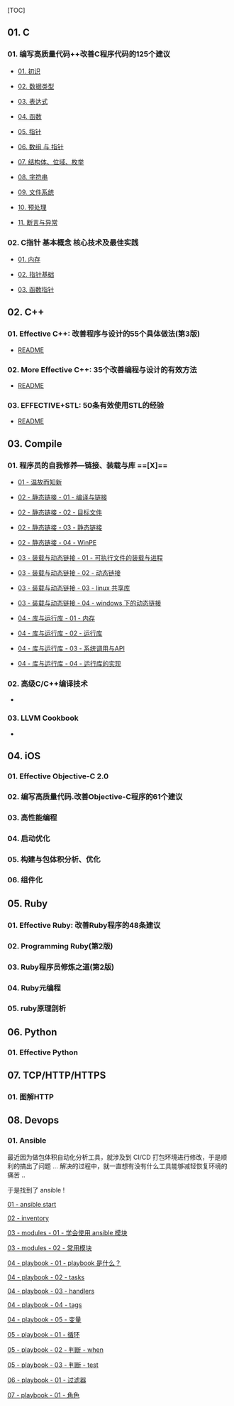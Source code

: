 [TOC]



## 01. C

### 01. 编写高质量代码++改善C程序代码的125个建议

- [01. 初识](./125_Suggestions_Writing_High_Quality_Code_for_c/01/initial.md)

- [02. 数据类型](./125_Suggestions_Writing_High_Quality_Code_for_c/02/data_type.md)

- [03. 表达式](./125_Suggestions_Writing_High_Quality_Code_for_c/03/expression.md)

- [04. 函数](./125_Suggestions_Writing_High_Quality_Code_for_c/04/function.md)

- [05. 指针](./125_Suggestions_Writing_High_Quality_Code_for_c/05/pointer.md)

- [06. 数组 与 指针](./125_Suggestions_Writing_High_Quality_Code_for_c/06/array_pointer.md)

- [07. 结构体、位域、枚举](./125_Suggestions_Writing_High_Quality_Code_for_c/07/struct.md)

- [08. 字符串](./125_Suggestions_Writing_High_Quality_Code_for_c/08/string.md)

- [09. 文件系统](./125_Suggestions_Writing_High_Quality_Code_for_c/09/io.md)

- [10. 预处理](./125_Suggestions_Writing_High_Quality_Code_for_c/10/pre_processing.md)

- [11. 断言与异常](./125_Suggestions_Writing_High_Quality_Code_for_c/11/assert.md)

### 02. C指针 基本概念 核心技术及最佳实践

- [01. 内存](./c_pointer_best_practices/01/memory.md)

- [02. 指针基础](./c_pointer_best_practices/02/point_basic.md)

- [03. 函数指针](./c_pointer_best_practices/03/point_function.md)



## 02. C++

### 01. Effective C++: 改善程序与设计的55个具体做法(第3版)

- [README](./effective_c++/effective.md)

### 02. More Effective C++: 35个改善编程与设计的有效方法

- [README](./more_effective_c++/effective.md)

### 03. EFFECTIVE+STL: 50条有效使用STL的经验

- [README](./effective_stl/effective.md)



## 03. Compile

### 01. 程序员的自我修养—链接、装载与库 ==[X]==

- [01 - 温故而知新](./compile/01/01/README.md)

- [02 - 静态链接 - 01 - 编译与链接](./compile/01/02/README.md)
- [02 - 静态链接 - 02 - 目标文件](./compile/01/03/README.md)
- [02 - 静态链接 - 03 - 静态链接](./compile/01/04/README.md)
- [02 - 静态链接 - 04 - WinPE](./compile/01/05/README.md)

- [03 - 装载与动态链接 - 01 - 可执行文件的装载与进程](./compile/01/06/README.md)
- [03 - 装载与动态链接 - 02 - 动态链接](./compile/01/07/README.md)
- [03 - 装载与动态链接 - 03 - linux 共享库](./compile/01/08/README.md)
- [03 - 装载与动态链接 - 04 - windows 下的动态链接](./compile/01/09/README.md)

- [04 - 库与运行库 - 01 - 内存](./compile/01/10/README.md)
- [04 - 库与运行库 - 02 - 运行库](./compile/01/11/README.md)
- [04 - 库与运行库 - 03 - 系统调用与API](./compile/01/12/README.md)
- [04 - 库与运行库 - 04 - 运行库的实现](./compile/01/13/README.md)

### 02. 高级C/C++编译技术

- [](./compile/02/README.md)

### 03. LLVM Cookbook

- [](./compile/03/README.md)



## 04. iOS

### 01. Effective Objective-C 2.0



### 02. 编写高质量代码.改善Objective-C程序的61个建议



### 03. 高性能编程



### 04. 启动优化



### 05. 构建与包体积分析、优化



### 06. 组件化




## 05. Ruby

### 01. Effective Ruby: 改善Ruby程序的48条建议



### 02. Programming Ruby(第2版)



### 03. Ruby程序员修炼之道(第2版)



### 04. Ruby元编程



### 05. ruby原理剖析





## 06. Python

### 01. Effective Python





## 07. TCP/HTTP/HTTPS

### 01. 图解HTTP





## 08. Devops

### 01. Ansible

最近因为做包体积自动化分析工具，就涉及到 CI/CD 打包环境进行修改，于是顺利的搞出了问题 … 解决的过程中，就一直想有没有什么工具能够减轻恢复环境的痛苦 ..

于是找到了 ansible !

[01 - ansible start](./ansible/01/ansible_start.md)

[02 - inventory](./ansible/02/ansible_inventory.md)

[03 - modules - 01 - 学会使用 ansible 模块](./ansible/03/01/ansible_modules.md)

[03 - modules - 02 - 常用模块](./ansible/03/02/ansible_modules.md)

[04 - playbook - 01 - playbook 是什么？](./ansible/03/01/ansible_playbook.md)

[04 - playbook - 02 - tasks](./ansible/04/02/ansible_playbook.md)

[04 - playbook - 03 - handlers](./ansible/04/03/ansible_playbook.md)

[04 - playbook - 04 - tags](./ansible/04/04/ansible_playbook.md)

[04 - playbook - 05 - 变量](./ansible/04/05/ansible_playbook.md)

[05 - playbook - 01 - 循环](./ansible/05/01/ansible_playbook.md)

[05 - playbook - 02 - 判断 - when](./ansible/05/02/ansible_playbook.md)

[05 - playbook - 03 - 判断 - test](./ansible/05/03/ansible_playbook.md)

[06 - playbook - 01 - 过滤器](./ansible/06/ansible_playbook.md)

[07 - playbook - 01 - 角色](./ansible/07/ansible_playbook.md)


